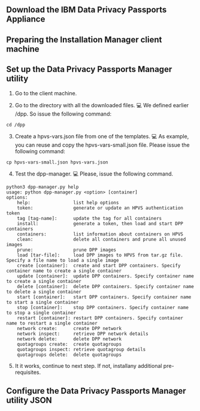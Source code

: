 ## Download the IBM Data Privacy Passports Appliance

## Preparing the Installation Manager client machine

## Set up the Data Privacy Passports Manager utility

1. Go to the client machine.

2. Go to the directory with all the downloaded files.
:computer: We defined earlier /dpp. So issue the following command:
```
cd /dpp
```

3. Create a hpvs-vars.json file from one of the templates.
:computer: As example, you can reuse and copy the hpvs-vars-small.json file. Please issue the following command:
```
cp hpvs-vars-small.json hpvs-vars.json
```

4. Test the dpp-manager. 
:computer: Please, issue the following command.
```
python3 dpp-manager.py help
usage: python dpp-manager.py <option> [container]
options:
    help:                list help options
    token:               generate or update an HPVS authentication token
    tag [tag-name]:      update the tag for all containers
    install:             generate a token, then load and start DPP containers
    containers:          list information about containers on HPVS
    clean:               delete all containers and prune all unused images
    prune:               prune DPP images
    load [tar-file]:     load DPP images to HPVS from tar.gz file. Specify a file name to load a single image
    create [container]:  create and start DPP containers. Specify container name to create a single container
    update [container]:  update DPP containers. Specify container name to create a single container
    delete [container]:  delete DPP containers. Specify container name to delete a single container
    start [container]:   start DPP containers. Specify container name to start a single container
    stop [container]:    stop DPP containers. Specify container name to stop a single container
    restart [container]: restart DPP containers. Specify container name to restart a single container
    network create:      create DPP network
    network inspect:     retrieve DPP network details
    network delete:      delete DPP network
    quotagroups create:  create quotagroups
    quotagroups inspect: retrieve quotagroup details
    quotagroups delete:  delete quotagroups
```

5. It it works, continue to next step. If not, installany additional pre-requisites.


## Configure the Data Privacy Passports Manager utility JSON

## 
